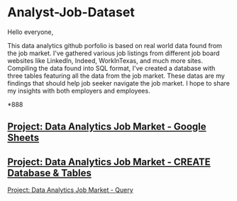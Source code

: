 # Analyst-Job-Dataset

Hello everyone,

This data analytics github porfolio is based on real world data found from the job market. I've gathered various job listings from different job board websites like LinkedIn, Indeed, WorkInTexas, and much more sites. Compiling the data found into SQL format, I've created a database with three tables featuring all the data from the job market. These datas are my findings that should help job seeker navigate the job market. I hope to share my insights with both employers and employees. 


*888


[Project: Data Analytics Job Market - Google Sheets](https://docs.google.com/spreadsheets/d/1p8cdtake38t07ErRhz5fYOtItuZ23IgeSD8Sdozfn34/edit?gid=0#gid=0)
-
[Project: Data Analytics Job Market - CREATE Database & Tables](https://github.com/vovo007/SQL-Analytics-Job-Market-Dataset/blob/main/Create_Database%26Table)
-
[Project: Data Analytics Job Market - Query](https://github.com/vovo007/SQL-Analytics-Job-Market-Dataset/blob/main/Query_Challenger)


